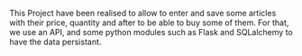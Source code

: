 This Project have been realised to allow to enter and save some articles with their price, quantity and after to be able to buy some of them. For that, we use an API, and some python modules such as  Flask and SQLalchemy to have the data persistant.

